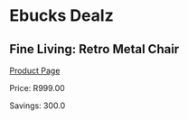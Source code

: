 
# Ebucks Dealz
## Fine Living: Retro Metal Chair
[Product Page](https://www.ebucks.com/web/shop/productSelected.do?prodId=992710756&catId=1130195724)

Price: R999.00

Savings: 300.0


	